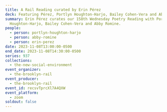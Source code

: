 ```yaml
---
title: A Rail Reading curated by Erin Pérez
deck: Featuring Pérez, Portlyn Houghton-Harjo, Bailey Cohen-Vera and Abby Romine
summary: Erin Pérez curates our 158th Wednesday Poetry Reading with Portlyn
  Houghton-Harjo, Bailey Cohen-Vera and Abby Romine.
people:
  - person: portlyn-houghton-harjo
  - person: abby-romine
  - person: erin-perez
date: 2023-11-08T13:00:00-0500
end_date: 2023-11-08T14:30:00-0500
series: 937
collections:
  - the-new-social-environment
event_organizer:
  - the-brooklyn-rail
event_producer:
  - the-brooklyn-rail
event_id: recsvTprcXl7A4QXW
event_platform:
  - zoom
soldout: false
---
```

